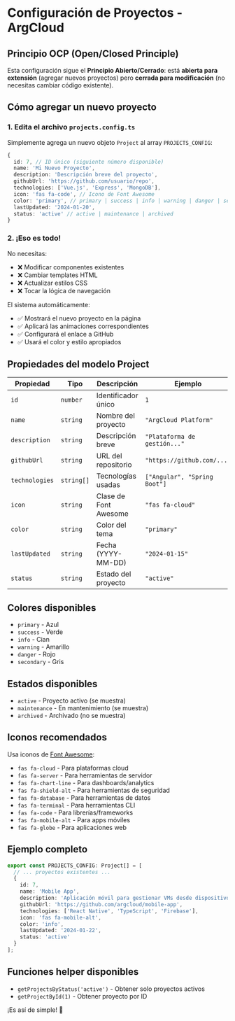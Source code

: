 # Configuración de Proyectos - ArgCloud

## Principio OCP (Open/Closed Principle)

Esta configuración sigue el **Principio Abierto/Cerrado**: está **abierta para extensión** (agregar nuevos proyectos) pero **cerrada para modificación** (no necesitas cambiar código existente).

## Cómo agregar un nuevo proyecto

### 1. Edita el archivo `projects.config.ts`

Simplemente agrega un nuevo objeto `Project` al array `PROJECTS_CONFIG`:

```typescript
{
  id: 7, // ID único (siguiente número disponible)
  name: 'Mi Nuevo Proyecto',
  description: 'Descripción breve del proyecto',
  githubUrl: 'https://github.com/usuario/repo',
  technologies: ['Vue.js', 'Express', 'MongoDB'],
  icon: 'fas fa-code', // Icono de Font Awesome
  color: 'primary', // primary | success | info | warning | danger | secondary
  lastUpdated: '2024-01-20',
  status: 'active' // active | maintenance | archived
}
```

### 2. ¡Eso es todo!

No necesitas:
- ❌ Modificar componentes existentes
- ❌ Cambiar templates HTML
- ❌ Actualizar estilos CSS
- ❌ Tocar la lógica de navegación

El sistema automáticamente:
- ✅ Mostrará el nuevo proyecto en la página
- ✅ Aplicará las animaciones correspondientes
- ✅ Configurará el enlace a GitHub
- ✅ Usará el color y estilo apropiados

## Propiedades del modelo Project

| Propiedad | Tipo | Descripción | Ejemplo |
|-----------|------|-------------|---------|
| `id` | `number` | Identificador único | `1` |
| `name` | `string` | Nombre del proyecto | `"ArgCloud Platform"` |
| `description` | `string` | Descripción breve | `"Plataforma de gestión..."` |
| `githubUrl` | `string` | URL del repositorio | `"https://github.com/..."` |
| `technologies` | `string[]` | Tecnologías usadas | `["Angular", "Spring Boot"]` |
| `icon` | `string` | Clase de Font Awesome | `"fas fa-cloud"` |
| `color` | `string` | Color del tema | `"primary"` |
| `lastUpdated` | `string` | Fecha (YYYY-MM-DD) | `"2024-01-15"` |
| `status` | `string` | Estado del proyecto | `"active"` |

## Colores disponibles

- `primary` - Azul
- `success` - Verde  
- `info` - Cian
- `warning` - Amarillo
- `danger` - Rojo
- `secondary` - Gris

## Estados disponibles

- `active` - Proyecto activo (se muestra)
- `maintenance` - En mantenimiento (se muestra)
- `archived` - Archivado (no se muestra)

## Iconos recomendados

Usa iconos de [Font Awesome](https://fontawesome.com/icons):

- `fas fa-cloud` - Para plataformas cloud
- `fas fa-server` - Para herramientas de servidor
- `fas fa-chart-line` - Para dashboards/analytics
- `fas fa-shield-alt` - Para herramientas de seguridad
- `fas fa-database` - Para herramientas de datos
- `fas fa-terminal` - Para herramientas CLI
- `fas fa-code` - Para librerías/frameworks
- `fas fa-mobile-alt` - Para apps móviles
- `fas fa-globe` - Para aplicaciones web

## Ejemplo completo

```typescript
export const PROJECTS_CONFIG: Project[] = [
  // ... proyectos existentes ...
  {
    id: 7,
    name: 'Mobile App',
    description: 'Aplicación móvil para gestionar VMs desde dispositivos móviles con notificaciones push.',
    githubUrl: 'https://github.com/argcloud/mobile-app',
    technologies: ['React Native', 'TypeScript', 'Firebase'],
    icon: 'fas fa-mobile-alt',
    color: 'info',
    lastUpdated: '2024-01-22',
    status: 'active'
  }
];
```

## Funciones helper disponibles

- `getProjectsByStatus('active')` - Obtener solo proyectos activos
- `getProjectById(1)` - Obtener proyecto por ID

¡Es así de simple! 🚀 